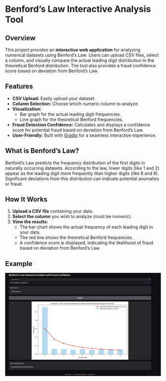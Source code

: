 # Benford’s Law Interactive Analysis Tool

## Overview

This project provides an **interactive web application** for analyzing numerical datasets using Benford’s Law. Users can upload CSV files, select a column, and visually compare the actual leading digit distribution to the theoretical Benford distribution. The tool also provides a fraud confidence score based on deviation from Benford’s Law.

## Features

- **CSV Upload:** Easily upload your dataset.
- **Column Selection:** Choose which numeric column to analyze.
- **Visualization:** 
  - Bar graph for the actual leading digit frequencies.
  - Line graph for the theoretical Benford frequencies.
- **Fraud Detection Confidence:** Calculates and displays a confidence score for potential fraud based on deviation from Benford’s Law.
- **User-Friendly:** Built with [Gradio](https://gradio.app/) for a seamless interactive experience.

## What is Benford’s Law?

Benford’s Law predicts the frequency distribution of the first digits in naturally occurring datasets. According to the law, lower digits (like 1 and 2) appear as the leading digit more frequently than higher digits (like 8 and 9). Significant deviations from this distribution can indicate potential anomalies or fraud.

## How It Works

1. **Upload a CSV file** containing your data.
2. **Select the column** you wish to analyze (must be numeric).
3. **View the results:**  
   - The bar chart shows the actual frequency of each leading digit in your data.
   - The red line shows the theoretical Benford frequencies.
   - A confidence score is displayed, indicating the likelihood of fraud based on deviation from Benford’s Law.

## Example

![Benford's Law Analysis Screenshot](1.png)



